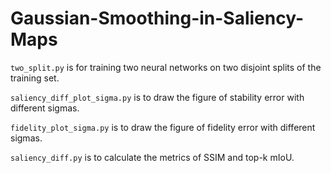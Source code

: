 # Gaussian-Smoothing-in-Saliency-Maps

`two_split.py` is for training two neural networks on two disjoint splits of the training set.

`saliency_diff_plot_sigma.py` is to draw the figure of stability error with different sigmas.

`fidelity_plot_sigma.py` is to draw the figure of fidelity error with different sigmas.

`saliency_diff.py` is to calculate the metrics of SSIM and top-k mIoU.
